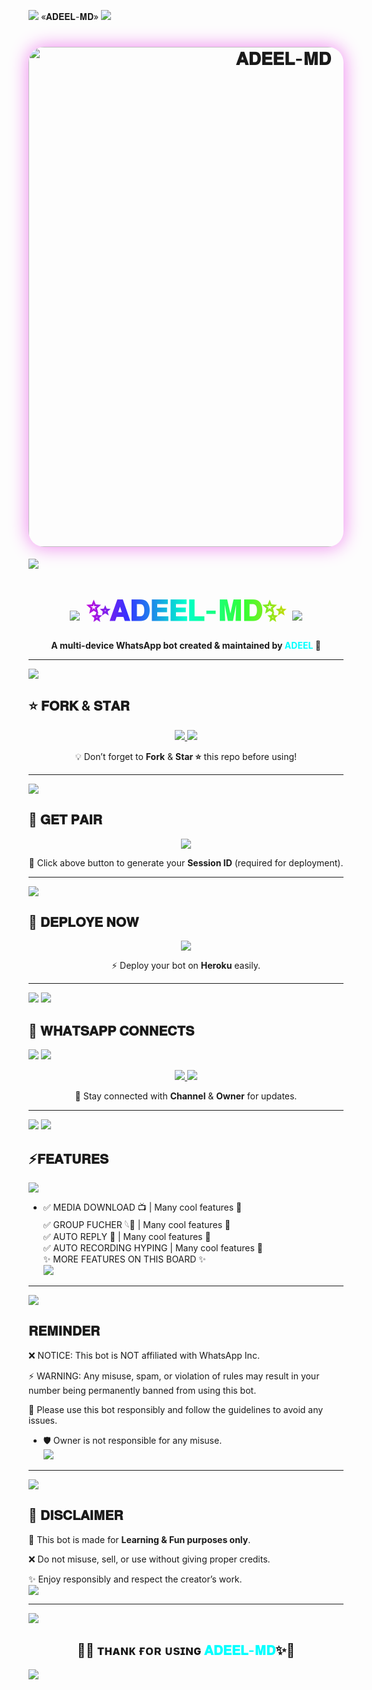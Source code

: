 <a><img src='https://i.imgur.com/LyHic3i.gif'/></a>
«𝐀𝐃𝐄𝐄𝐋-𝐌𝐃»
<a><img src='https://i.imgur.com/LyHic3i.gif'/></a>
<h1 align="center">
  <img src="https://files.catbox.moe/hg5hj6.jpg" alt="𝐀𝐃𝐄𝐄𝐋-𝐌𝐃" width="800" style="border-radius:25px;box-shadow:0 0 30px violet;"/>
</h1>
<a><img src='https://i.imgur.com/LyHic3i.gif'/></a>
<h1 align="center">
  <span style="background: linear-gradient(to right, #ff00cc, #3333ff, #00ffcc, #33ff33, #ffcc00); 
               -webkit-background-clip: text; 
               color: transparent; 
               font-size: 45px; 
               font-weight: bold;">
    <a><img src='https://i.imgur.com/LyHic3i.gif'/></a>
    ✨𝐀𝐃𝐄𝐄𝐋-𝐌𝐃✨
    <a><img src='https://i.imgur.com/LyHic3i.gif'/></a>
  </span>
</h1>

<p align="center">
  <b>A multi-device WhatsApp bot created & maintained by <span style="color:#00FFFF">ADEEL</span> 🚀</b>
</p>

---
<a><img src='https://i.imgur.com/LyHic3i.gif'/></a>
## ⭐ 𝐅𝐎𝐑𝐊 & 𝐒𝐓𝐀𝐑
<p align="center">
  <a href="https://github.com/ADEEL967MD/ADEEL-MD/fork">
    <img src="https://img.shields.io/badge/Fork-Repo-ff00ff?style=for-the-badge&logo=github&logoColor=white" />
  </a>
  <a href="https://github.com/ADEEL967MD/ADEEL-MD/fork">
    <img src="https://img.shields.io/github/stars/ADEEL967MD/ADEEL-MD?style=for-the-badge&color=gold&logo=github" />
  </a>
</p>
<p align="center">💡 Don’t forget to <b>Fork</b> & <b>Star ⭐</b> this repo before using!</p>

---
<a><img src='https://i.imgur.com/LyHic3i.gif'/></a>
## 🔑 𝐆𝐄𝐓 𝐏𝐀𝐈𝐑
<p align="center">
  <a href="https://adeel-md-pair-1.onrender.com">
    <img src="https://img.shields.io/badge/Get-PAIR_CODE-00BFFF?style=for-the-badge&logo=whatsapp&logoColor=white" />
  </a>
</p>
<p align="center">📲 Click above button to generate your <b>Session ID</b> (required for deployment).</p>

---
<a><img src='https://i.imgur.com/LyHic3i.gif'/></a>
## 🚀 𝐃𝐄𝐏𝐋𝐎𝐘𝐄 𝐍𝐎𝐖 
<p align="center">
  <a href="https://dashboard.heroku.com/new?template=https://github.com/ADEEL967MD/ADEEL-MD">
    <img src="https://img.shields.io/badge/Deploy-Heroku-7952B3?style=for-the-badge&logo=heroku&logoColor=white" />
  </a>
</p>
<p align="center">⚡ Deploy your bot on <b>Heroku</b> easily.</p>

---
<a><img src='https://i.imgur.com/LyHic3i.gif'/></a>
<a><img src='https://i.imgur.com/LyHic3i.gif'/></a>
## 📡 𝐖𝐇𝐀𝐓𝐒𝐀𝐏𝐏 𝐂𝐎𝐍𝐍𝐄𝐂𝐓𝐒
<a><img src='https://i.imgur.com/LyHic3i.gif'/></a>
<a><img src='https://i.imgur.com/LyHic3i.gif'/></a>
<p align="center">
  <a href="https://whatsapp.com/channel/0029VbBmz4V5vKAIaWfYPT0C">
    <img src="https://img.shields.io/badge/Join-Channel-25D366?style=for-the-badge&logo=whatsapp&logoColor=white" />
  </a>
  <a href="https://api.whatsapp.com/send?phone=+923035512967&text=➪𝐇𝐄𝐘𓆩🐍🍷🌹'">
    <img src="https://img.shields.io/badge/Contact-Owner-ff0000?style=for-the-badge&logo=whatsapp&logoColor=white" />
  </a>
</p>
<p align="center">📢 Stay connected with <b>Channel</b> & <b>Owner</b> for updates.</p>

---
<a><img src='https://i.imgur.com/LyHic3i.gif'/></a>
<a><img src='https://i.imgur.com/LyHic3i.gif'/></a>
## ⚡𝐅𝐄𝐀𝐓𝐔𝐑𝐄𝐒
<a><img src='https://i.imgur.com/LyHic3i.gif'/></a>
- ✅ MEDIA DOWNLOAD 📺 | Many cool features 🍷  
✅ GROUP FUCHER 𓆩🐍 | Many cool features 🍷  
✅ AUTO REPLY 🍨 | Many cool features 🍷  
✅ AUTO RECORDING HYPING | Many cool features 🍷  
✨ MORE FEATURES ON THIS BOARD ✨  
<a><img src='https://i.imgur.com/LyHic3i.gif'/></a>

---
<a><img src='https://i.imgur.com/LyHic3i.gif'/></a>
## 𝐑𝐄𝐌𝐈𝐍𝐃𝐄𝐑
❌ NOTICE: This bot is NOT affiliated with WhatsApp Inc.

⚡ WARNING: Any misuse, spam, or violation of rules may result 
   in your number being permanently banned from using this bot.

📌 Please use this bot responsibly and follow the guidelines 
   to avoid any issues.  
- 🛡️ Owner is not responsible for any misuse.  
<a><img src='https://i.imgur.com/LyHic3i.gif'/></a>

---
<a><img src='https://i.imgur.com/LyHic3i.gif'/></a>
## 📝 𝐃𝐈𝐒𝐂𝐋𝐀𝐈𝐌𝐄𝐑
🎯 This bot is made for **Learning & Fun purposes only**.

❌ Do not misuse, sell, or use without giving proper credits.

✨ Enjoy responsibly and respect the creator’s work.  
<a><img src='https://i.imgur.com/LyHic3i.gif'/></a>

---
<a><img src='https://i.imgur.com/LyHic3i.gif'/></a>
<h2 align="center">
  🌈✨ ᴛʜᴀɴᴋ ғᴏʀ ᴜsɪɴɢ <span style="color:#00FFFF">𝐀𝐃𝐄𝐄𝐋-𝐌𝐃</span>✨🌈
</h2>
<a><img src='https://i.imgur.com/LyHic3i.gif'/></a>
